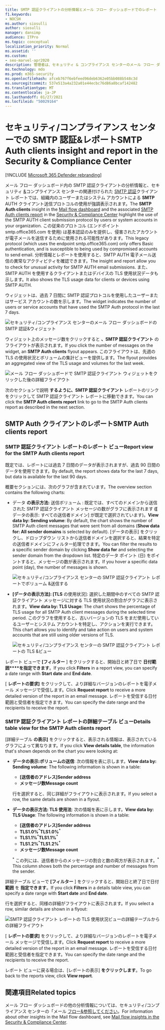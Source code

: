 ```yaml
---
title: SMTP 認証クライアントの分析情報とメール フロー ダッシュボードでのレポート
f1.keywords:
- NOCSH
ms.author: siosulli
author: siosulli
manager: dansimp
audience: ITPro
ms.topic: conceptual
localization_priority: Normal
ms.assetid: ''
ms.custom:
- seo-marvel-apr2020
description: 管理者は、セキュリティ & コンプライアンス センターのメール フロー ダッシュボードで SMTP 認証の分析情報とレポートを使用して、認証済み SMTP (SMTP AUTH) を使用して電子メール メッセージを送信する組織内の電子メール送信者を監視する方法について説明します。
ms.technology: mdo
ms.prod: m365-security
ms.openlocfilehash: afceb767f6ebfeed96deb6362e05bb088b548c3d
ms.sourcegitcommit: 537e513a4a232a01e44ecbc76d86a8bcaf142482
ms.translationtype: MT
ms.contentlocale: ja-JP
ms.lasthandoff: 01/27/2021
ms.locfileid: "50029164"
---
```

# <a name="smtp-auth-clients-insight-and-report-in-the-security--compliance-center"></a><span data-ttu-id="411f2-103">セキュリティ/コンプライアンス センターでの SMTP 認証&レポート</span><span class="sxs-lookup"><span data-stu-id="411f2-103">SMTP Auth clients insight and report in the Security & Compliance Center</span></span>

[!INCLUDE [Microsoft 365 Defender rebranding](../includes/microsoft-defender-for-office.md)]


<span data-ttu-id="411f2-104">メール フロー ダッシュボード内の [](mail-flow-insights-v2.md)SMTP 認証クライアントの分析情報と、セキュリティ [&](https://protection.office.com)コンプライアンス センターの関連付けられた [SMTP 認証](#smtp-auth-clients-report)クライアント レポートでは、組織内のユーザーまたはシステム アカウントによる **SMTP** AUTH クライアント送信プロトコルの使用が強調表示されます。</span><span class="sxs-lookup"><span data-stu-id="411f2-104">The **SMTP Auth clients** insight in the [Mail flow dashboard](mail-flow-insights-v2.md) and the associated [SMTP Auth clients report](#smtp-auth-clients-report) in the [Security & Compliance Center](https://protection.office.com) highlight the use of the SMTP AUTH client submission protocol by users or system accounts in your organization.</span></span> <span data-ttu-id="411f2-105">この従来のプロトコル (エンドポイント smtp.office365.com を使用) は基本認証のみを提供し、侵害されたアカウントが電子メールを送信するために使用される可能性があります。</span><span class="sxs-lookup"><span data-stu-id="411f2-105">This legacy protocol (which uses the endpoint smtp.office365.com) only offers Basic authentication, and is susceptible to being used by compromised accounts to send email.</span></span> <span data-ttu-id="411f2-106">分析情報とレポートを使用すると、SMTP AUTH 電子メール送信の異常なアクティビティを確認できます。</span><span class="sxs-lookup"><span data-stu-id="411f2-106">The insight and report allow you to check for unusual activity for SMTP AUTH email submissions.</span></span> <span data-ttu-id="411f2-107">また、SMTP AUTH を使用するクライアントまたはデバイスの TLS 使用状況データも示します。</span><span class="sxs-lookup"><span data-stu-id="411f2-107">It also shows the TLS usage data for clients or devices using SMTP AUTH.</span></span>

<span data-ttu-id="411f2-108">ウィジェットは、過去 7 日間に SMTP 認証プロトコルを使用したユーザーまたはサービス アカウントの数を示します。</span><span class="sxs-lookup"><span data-stu-id="411f2-108">The widget indicates the number of users or service accounts that have used the SMTP Auth protocol in the last 7 days.</span></span>

![セキュリティ/コンプライアンス センターのメール フロー ダッシュボードの SMTP 認証&ウィジェット](../../media/mfi-smtp-auth-clients-report-widget.png)

<span data-ttu-id="411f2-110">ウィジェット上のメッセージ数をクリックすると **、SMTP 認証クライアント** のフライアウトが表示されます。</span><span class="sxs-lookup"><span data-stu-id="411f2-110">If you click the number of messages on the widget, an **SMTP Auth clients** flyout appears.</span></span> <span data-ttu-id="411f2-111">このフライアウトは、先週の TLS の使用状況とボリュームの集計ビューを提供します。</span><span class="sxs-lookup"><span data-stu-id="411f2-111">The flyout provides an aggregated view of the TLS usage and volumes for the last week.</span></span>

![メール フロー ダッシュボードで SMTP 認証クライアント ウィジェットをクリックした後の詳細フライアウト](../../media/mfi-smtp-auth-clients-report-details.png)

<span data-ttu-id="411f2-113">次のセクションで説明 **するように、SMTP 認証クライアント** レポートのリンクをクリックして SMTP 認証クライアント レポートに移動できます。</span><span class="sxs-lookup"><span data-stu-id="411f2-113">You can click the **SMTP Auth clients report** link to go to the SMTP Auth clients report as described in the next section.</span></span>

## <a name="smtp-auth-clients-report"></a><span data-ttu-id="411f2-114">SMTP Auth クライアントのレポート</span><span class="sxs-lookup"><span data-stu-id="411f2-114">SMTP Auth clients report</span></span>

### <a name="report-view-for-the-smtp-auth-clients-report"></a><span data-ttu-id="411f2-115">SMTP 認証クライアント レポートのレポート ビュー</span><span class="sxs-lookup"><span data-stu-id="411f2-115">Report view for the SMTP Auth clients report</span></span>

<span data-ttu-id="411f2-116">既定では、レポートには過去 7 日間のデータが表示されますが、過去 90 日間のデータを使用できます。</span><span class="sxs-lookup"><span data-stu-id="411f2-116">By default, the report shows data for the last 7 days, but data is available for the last 90 days.</span></span>

<span data-ttu-id="411f2-117">概要セクションには、次のグラフが含まれています。</span><span class="sxs-lookup"><span data-stu-id="411f2-117">The overview section contains the following charts:</span></span>

- <span data-ttu-id="411f2-118">データ **の表示方法:** 送信ボリューム : 既定では、すべてのドメインから送信された SMTP 認証クライアント メッセージの数がグラフに表示されます **([** データの表示: すべての送信者ドメイン] が既定で選択されています)。</span><span class="sxs-lookup"><span data-stu-id="411f2-118">**View data by: Sending volume**: By default, the chart shows the number of SMTP Auth client messages that were sent from all domains (**Show data for: All sender domains** is selected by default).</span></span> <span data-ttu-id="411f2-119">[データの表示] をクリックし、ドロップダウン リストから送信者ドメインを選択すると、結果を特定の送信者ドメインにフィルター処理できます。</span><span class="sxs-lookup"><span data-stu-id="411f2-119">You can filter the results to a specific sender domain by clicking **Show data for** and selecting the sender domain from the dropdown list.</span></span> <span data-ttu-id="411f2-120">特定のデータ ポイント (日) をポイントすると、メッセージの数が表示されます。</span><span class="sxs-lookup"><span data-stu-id="411f2-120">If you hover a specific data point (day), the number of messages is shown.</span></span>

  ![セキュリティ/コンプライアンス センターの SMTP 認証クライアント レポートでボリューム &送信する](../../media/mfi-smtp-auth-clients-report-sending-volume-view.png)

- <span data-ttu-id="411f2-122">**[データの表示方法]: [TLS** の使用状況]: 選択した期間中のすべての SMTP 認証クライアント メッセージに対する TLS 使用状況の割合がグラフに表示されます。</span><span class="sxs-lookup"><span data-stu-id="411f2-122">**View data by: TLS Usage**: The chart shows the percentage of TLS usage for all SMTP Auth client messages during the selected time period.</span></span> <span data-ttu-id="411f2-123">このグラフを使用すると、古いバージョンの TLS をまだ使用しているユーザーとシステム アカウントを特定し、アクションを実行できます。</span><span class="sxs-lookup"><span data-stu-id="411f2-123">This chart allows you to identify and take action on users and system accounts that are still using older versions of TLS.</span></span>

  ![セキュリティ/コンプライアンス センターの SMTP 認証クライアント レポートの TLS &ビュー](../../media/mfi-smtp-auth-clients-report-tls-usage-view.png)

<span data-ttu-id="411f2-125">レポート ビューで **[フィルター** ] をクリックすると、開始日と終了日で **日付範囲\*\*\*\*を指定できます**。</span><span class="sxs-lookup"><span data-stu-id="411f2-125">If you click **Filters** in a report view, you can specify a date range with **Start date** and **End date**.</span></span>

<span data-ttu-id="411f2-126">[ **レポートの要求]** をクリックして、より詳細なバージョンのレポートを電子メール メッセージで受信します。</span><span class="sxs-lookup"><span data-stu-id="411f2-126">Click **Request report** to receive a more detailed version of the report in an email message.</span></span> <span data-ttu-id="411f2-127">レポートを受信する日付範囲と受信者を指定できます。</span><span class="sxs-lookup"><span data-stu-id="411f2-127">You can specify the date range and the recipients to receive the report.</span></span>

### <a name="details-table-view-for-the-smtp-auth-clients-report"></a><span data-ttu-id="411f2-128">SMTP 認証クライアント レポートの詳細テーブル ビュー</span><span class="sxs-lookup"><span data-stu-id="411f2-128">Details table view for the SMTP Auth clients report</span></span>

<span data-ttu-id="411f2-129">[詳細テーブル **の表示]** をクリックすると、表示される情報は、表示されているグラフによって異なります。</span><span class="sxs-lookup"><span data-stu-id="411f2-129">If you click **View details table**, the information that's shown depends on the chart you were looking at:</span></span>

- <span data-ttu-id="411f2-130">**データの表示:ボリュームの送信**: 次の情報を表に示します。</span><span class="sxs-lookup"><span data-stu-id="411f2-130">**View data by: Sending volume**: The following information is shown in a table:</span></span>

  - <span data-ttu-id="411f2-131">**[送信者のアドレス]**</span><span class="sxs-lookup"><span data-stu-id="411f2-131">**Sender address**</span></span>
  - <span data-ttu-id="411f2-132">**メッセージ数**</span><span class="sxs-lookup"><span data-stu-id="411f2-132">**Message count**</span></span>

  <span data-ttu-id="411f2-133">行を選択すると、同じ詳細がフライアウトに表示されます。</span><span class="sxs-lookup"><span data-stu-id="411f2-133">If you select a row, the same details are shown in a flyout.</span></span>

- <span data-ttu-id="411f2-134">**データの表示方法: TLS 使用法**: 次の情報を表に示します。</span><span class="sxs-lookup"><span data-stu-id="411f2-134">**View data by: TLS Usage**: The following information is shown in a table:</span></span>

  - <span data-ttu-id="411f2-135">**[送信者のアドレス]**</span><span class="sxs-lookup"><span data-stu-id="411f2-135">**Sender address**</span></span>
  - <span data-ttu-id="411f2-136">**TLS1.0%**<sup>\*</sup></span><span class="sxs-lookup"><span data-stu-id="411f2-136">**TLS1.0%**<sup>\*</sup></span></span>
  - <span data-ttu-id="411f2-137">**TLS1.1%**<sup>\*</sup></span><span class="sxs-lookup"><span data-stu-id="411f2-137">**TLS1.1%**<sup>\*</sup></span></span>
  - <span data-ttu-id="411f2-138">**TLS1.2%**<sup>\*</sup></span><span class="sxs-lookup"><span data-stu-id="411f2-138">**TLS1.2%**<sup>\*</sup></span></span>
  - <span data-ttu-id="411f2-139">**メッセージ数**</span><span class="sxs-lookup"><span data-stu-id="411f2-139">**Message count**</span></span>

  <span data-ttu-id="411f2-140"><sup>\*</sup> この列には、送信者からのメッセージの割合と数の両方が表示されます。</span><span class="sxs-lookup"><span data-stu-id="411f2-140"><sup>\*</sup> This column shows both the percentage and number of messages from the sender.</span></span>

<span data-ttu-id="411f2-141">詳細テーブル ビューで **[フィルター** ] をクリックすると、開始日と終了日で日付 **範囲** を **指定できます**。</span><span class="sxs-lookup"><span data-stu-id="411f2-141">If you click **Filters** in a details table view, you can specify a date range with **Start date** and **End date**.</span></span>

<span data-ttu-id="411f2-142">行を選択すると、同様の詳細がフライアウトに表示されます。</span><span class="sxs-lookup"><span data-stu-id="411f2-142">If you select a row, similar details are shown in a flyout:</span></span>

![SMTP 認証クライアント レポートの TLS 使用状況ビューの詳細テーブルからの詳細フライアウト](../../media/mfi-smtp-auth-clients-report-tls-usage-view-view-details-table-details.png)

<span data-ttu-id="411f2-144">[ **レポートの要求]** をクリックして、より詳細なバージョンのレポートを電子メール メッセージで受信します。</span><span class="sxs-lookup"><span data-stu-id="411f2-144">Click **Request report** to receive a more detailed version of the report in an email message.</span></span> <span data-ttu-id="411f2-145">レポートを受信する日付範囲と受信者を指定できます。</span><span class="sxs-lookup"><span data-stu-id="411f2-145">You can specify the date range and the recipients to receive the report.</span></span>

<span data-ttu-id="411f2-146">レポート ビューに戻る場合は、[レポートの表示] **をクリックします**。</span><span class="sxs-lookup"><span data-stu-id="411f2-146">To go back to the reports view, click **View report**.</span></span>

## <a name="related-topics"></a><span data-ttu-id="411f2-147">関連項目</span><span class="sxs-lookup"><span data-stu-id="411f2-147">Related topics</span></span>

<span data-ttu-id="411f2-148">メール フロー ダッシュボードの他の分析情報については、セキュリティ/コンプライアンス センターの「メール [フロー&参照してください](mail-flow-insights-v2.md)。</span><span class="sxs-lookup"><span data-stu-id="411f2-148">For information about other insights in the Mail flow dashboard, see [Mail flow insights in the Security & Compliance Center](mail-flow-insights-v2.md).</span></span>
